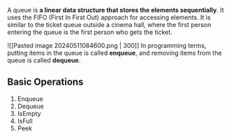 A queue is **a linear data structure that stores the elements sequentially**. It uses the FIFO (First In First Out) approach for accessing elements. It is similar to the ticket queue outside a cinema hall, where the first person entering the queue is the first person who gets the ticket.

![[Pasted image 20240511084600.png | 300]]
In programming terms, putting items in the queue is called **enqueue**, and removing items from the queue is called **dequeue**.

## Basic Operations

1. Enqueue
2. Dequeue
3. IsEmpty
4. IsFull
5. Peek



